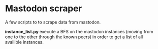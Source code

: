 # Mastodon scraper

A few scripts to to scrape data from mastodon. 

<b> instance_list.py </b> execute a BFS on the mastodon instances (moving from one to the other through the known peers) in order to get a list of all 
availible instances. 
